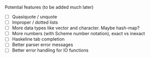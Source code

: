 Potential features (to be added much later)
- [ ] Quasiquote / unquote
- [ ] Improper / dotted lists
- [ ] More data types like vector and character. Maybe hash-map?
- [ ] More numbers (with Scheme number notation), exact vs inexact
- [ ] Haskeline tab completion
- [ ] Better parser error messages
- [ ] Better error handling for IO functions
